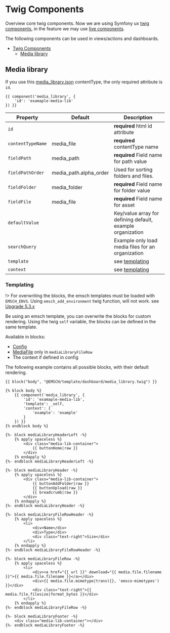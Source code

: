 # Twig Components

Overview core twig components. 
Now we are using Symfony ux [twig components](https://symfony.com/bundles/ux-twig-component/current/index.html), 
in the feature we may use [live components](https://symfony.com/bundles/ux-live-component/current/index.html).  

The following components can be used in views/actions and dashboards.

<!-- TOC -->
* [Twig Components](#twig-components)
  * [Media library](#media-library)
<!-- TOC -->

## Media library

If you use this [media_library.json](/files/contenttype_media_library.json ':ignore') contentType, the only required attribute is `id`.

```twig
{{ component('media_library', {
    'id': 'examaple-media-lib'
}) }}
```

| Property          | Default                | Description                                                |
|-------------------|------------------------|------------------------------------------------------------|
| `id`              |                        | **required** html id attribute                             |
| `contentTypeName` | media_file             | **required** contentType name                              |
| `fieldPath`       | media_path             | **required** Field name for path value                     |
| `fieldPathOrder`  | media_path.alpha_order | Used for sorting folders and files.                        |
| `fieldFolder`     | media_folder           | **required** Field name for folder value                   |
| `fieldFile`       | media_file             | **required** Field name for asset                          |
| `defaultValue`    |                        | Key/value array for defining default, example organization |
| `searchQuery`     |                        | Example only load media files for an organization          |
| `template`        |                        | see [templating](#templating)                              |
| `context`         |                        | see [templating](#templating)                              |

### Templating

!> For overwriting the blocks, the emsch templates must be loaded with `EMSCH_ENVS`.
Using `emsch_add_environment` twig function, will not work. see [Upgrade 5.3.x](/upgrade.md#version-53x)

Be using an emsch template, you can overwrite the blocks for custom rendering.
Using the twig `self` variable, the blocks can be defined in the same template.

Available in blocks:
* [Config](https://github.com/ems-project/elasticms/blob/5.x/EMS/core-bundle/src/Core/Component/MediaLibrary/MediaLibraryConfig.php)
* [MediaFile](https://github.com/ems-project/elasticms/blob/5.x/EMS/core-bundle/src/Core/Component/MediaLibrary/MediaLibraryFile.php) only in `mediaLibraryFileRow`
* The context if defined in config

The following example contains all possible blocks, with their default rendering.

```twig
{{ block("body", "@EMSCH/template/dashboard/media_library.twig") }}
```

```twig
{% block body %}
    {{ component('media_library', { 
        'id': 'examaple-media-lib', 
        'template': _self,
        'context': {
            'example': 'example'
        } 
    }) }}
{% endblock body %}

{%- block mediaLibraryHeaderLeft -%}
    {% apply spaceless %}
        <div class="media-lib-container">
            {{ buttonHome|raw }}
        </div>
    {% endapply %}
{%- endblock mediaLibraryHeaderLeft -%}

{%- block mediaLibraryHeader -%}
    {% apply spaceless %}
        <div class="media-lib-container">
            {{ buttonAddFolder|raw }}
            {{ buttonUpload|raw }}
            {{ breadcrumb|raw }}
        </div>
    {% endapply %}
{%- endblock mediaLibraryHeader -%}

{%- block mediaLibraryFileRowHeader -%}
    {% apply spaceless %}
        <li>
            <div>Name</div>
            <div>Type</div>
            <div class="text-right">Size</div>
        </li>
    {% endapply %}
{%- endblock mediaLibraryFileRowHeader -%}

{%- block mediaLibraryFileRow -%}
    {% apply spaceless %}
        <li>
            <div><a href="{{ url }}" download="{{ media.file.filename }}">{{ media.file.filename }}</a></div>
            <div>{{ media.file.mimetype|trans({}, 'emsco-mimetypes') }}</div>
            <div class="text-right">{{ media.file.filesize|format_bytes }}</div>
        </li>
    {% endapply %}
{%- endblock mediaLibraryFileRow -%}

{%- block mediaLibraryFooter -%}
    <div class="media-lib-container"></div>
{%- endblock mediaLibraryFooter -%}
```

